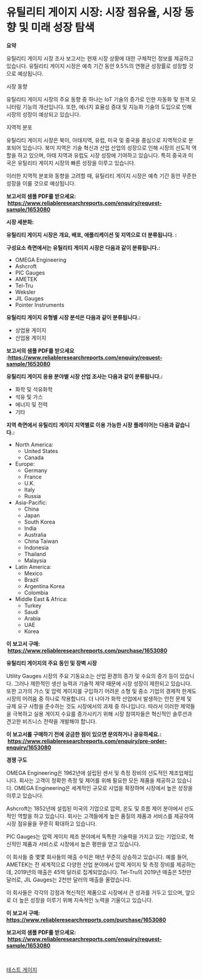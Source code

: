 <p><h1>유틸리티 게이지 시장: 시장 점유율, 시장 동향 및 미래 성장 탐색</h1></p><p><strong>요약</strong></p>
<p><p>유틸리티 게이지 시장 조사 보고서는 현재 시장 상황에 대한 구체적인 정보를 제공하고 있습니다. 유틸리티 게이지 시장은 예측 기간 동안 9.5%의 연평균 성장률로 성장할 것으로 예상됩니다.</p><p>시장 동향</p><p>유틸리티 게이지 시장의 주요 동향 중 하나는 IoT 기술의 증가로 인한 자동화 및 원격 모니터링 기능의 개선입니다. 또한, 에너지 효율성 증대 및 지능화 기술의 도입으로 인해 시장의 성장이 예상되고 있습니다.</p><p>지역적 분포</p><p>유틸리티 게이지 시장은 북미, 아태지역, 유럽, 미국 및 중국을 중심으로 지역적으로 분포되어 있습니다. 북미 지역은 기술 혁신과 산업 산업의 성장으로 인해 시장의 선도적 역할을 하고 있으며, 아태 지역과 유럽도 시장 성장에 기여하고 있습니다. 특히 중국과 미국은 유틸리티 게이지 시장의 빠른 성장을 이루고 있습니다.</p><p>이러한 지역적 분포와 동향을 고려할 때, 유틸리티 게이지 시장은 예측 기간 동안 꾸준한 성장을 이룰 것으로 예상됩니다.</p></p>
<p><strong>보고서의 샘플 PDF를 받으세요: &nbsp;<a href="https://www.reliableresearchreports.com/enquiry/request-sample/1653080">https://www.reliableresearchreports.com/enquiry/request-sample/1653080</a></strong></p>
<p><strong>시장 세분화:</strong></p>
<p><strong> 유틸리티 게이지 시장은 개요, 배포, 애플리케이션 및 지역으로 더 분류됩니다. :</strong></p>
<p><strong>구성요소 측면에서는 유틸리티 게이지 시장은 다음과 같이 분류됩니다.:</strong></p>
<p><ul><li>OMEGA Engineering</li><li>Ashcroft</li><li>PIC Gauges</li><li>AMETEK</li><li>Tel-Tru</li><li>Weksler</li><li>JIL Gauges</li><li>Pointer Instruments</li></ul></p>
<p><strong> 유틸리티 게이지 유형별 시장 분석은 다음과 같이 분류됩니다.:</strong></p>
<p><ul><li>상업용 게이지</li><li>산업용 게이지</li></ul></p>
<p><strong>보고서의 샘플 PDF를 받으세요 :<a href="https://www.reliableresearchreports.com/enquiry/request-sample/1653080">https://www.reliableresearchreports.com/enquiry/request-sample/1653080</a></strong></p>
<p><strong> 유틸리티 게이지 응용 분야별 시장 산업 조사는 다음과 같이 분류됩니다.:</strong></p>
<p><ul><li>화학 및 석유화학</li><li>석유 및 가스</li><li>에너지 및 전력</li><li>기타</li></ul></p>
<p><strong>지역 측면에서 유틸리티 게이지 지역별로 이용 가능한 시장 플레이어는 다음과 같습니다.:</strong></p>
<p><ul>
    <li>
        North America:
        <ul>
            <li>United States</li>
            <li>Canada</li>
        </ul>
    </li>
    <li>
        Europe:
        <ul>
            <li>Germany</li>
            <li>France</li>
            <li>U.K.</li>
            <li>Italy</li>
            <li>Russia</li>
        </ul>
    </li>
    <li>
        Asia-Pacific:
        <ul>
            <li>China</li>
            <li>Japan</li>
            <li>South Korea</li>
            <li>India</li>
            <li>Australia</li>
            <li>China Taiwan</li>
            <li>Indonesia</li>
            <li>Thailand</li>
            <li>Malaysia</li>
        </ul>
    </li>
    <li>
        Latin America:
        <ul>
            <li>Mexico</li>
            <li>Brazil</li>
            <li>Argentina Korea</li>
            <li>Colombia</li>
        </ul>
    </li>
    <li>
        Middle East & Africa:
        <ul>
            <li>Turkey</li>
            <li>Saudi</li>
            <li>Arabia</li>
            <li>UAE</li>
            <li>Korea</li>
        </ul>
    </li>
    </ul></p>
<p><strong>이 보고서 구매: &nbsp;<a href="https://www.reliableresearchreports.com/purchase/1653080">https://www.reliableresearchreports.com/purchase/1653080</a></strong></p>
<p><strong>유틸리티 게이지의 주요 동인 및 장벽 시장</strong></p>
<p><p>Utility Gauges 시장의 주요 기동요소는 산업 환경의 증가 및 수요의 증가 등이 있습니다. 그러나 제한적인 생산 능력과 기술적 제약 때문에 시장 성장이 제한되고 있습니다. 또한 고가의 가스 및 압력 게이지를 구입하기 어려운 소형 및 중소 기업의 경제적 한계도 시장의 어려움 중 하나로 작용합니다. 더 나아가 화학 산업에서 발생하는 안전 문제 및 규제 요구 사항을 준수하는 것도 시장에서의 과제 중 하나입니다. 따라서 이러한 제약들을 극복하고 실용 게이지 수요를 증가시키기 위해 시장 참여자들은 혁신적인 솔루션과 견고한 비즈니스 전략을 개발해야 합니다.</p></p>
<p><strong>이 보고서를 구매하기 전에 궁금한 점이 있으면 문의하거나 공유하세요.: &nbsp;<a href="https://www.reliableresearchreports.com/enquiry/pre-order-enquiry/1653080">https://www.reliableresearchreports.com/enquiry/pre-order-enquiry/1653080</a></strong></p>
<p><strong>경쟁 구도</strong></p>
<p><p>OMEGA Engineering은 1962년에 설립된 센서 및 측정 장비의 선도적인 제조업체입니다. 회사는 고객이 정확한 측정 및 제어를 위해 필요한 모든 제품을 제공하고 있습니다. OMEGA Engineering은 세계적인 규모로 사업을 확장하며 시장에서 높은 성장을 이루고 있습니다.</p><p>Ashcroft는 1852년에 설립된 미국의 기업으로 압력, 온도 및 흐름 제어 분야에서 선도적인 역할을 하고 있습니다. 회사는 고객들에게 높은 품질의 제품과 서비스를 제공하여 시장 점유율을 꾸준히 확대하고 있습니다.</p><p>PIC Gauges는 압력 게이지 제조 분야에서 독특한 기술력을 가지고 있는 기업으로, 혁신적인 제품과 서비스로 시장에서 높은 평판을 얻고 있습니다.</p><p>이 회사들 중 몇몇 회사들의 매출 수익은 매년 꾸준히 상승하고 있습니다. 예를 들어, AMETEK는 전 세계적으로 다양한 산업 분야에서 압력 게이지 및 측정 장비를 제공하는데, 2019년의 매출은 45억 달러로 집계되었습니다. Tel-Tru의 2019년 매출은 5천만 달러로, JIL Gauges는 2천만 달러의 매출을 올렸습니다.</p><p>이 회사들은 각각의 강점과 혁신적인 제품으로 시장에서 큰 성과를 거두고 있으며, 앞으로 더 높은 성장을 이루기 위해 지속적인 노력을 기울이고 있습니다.</p></p>
<p><strong>이 보고서 구매: &nbsp; <a href="https://www.reliableresearchreports.com/purchase/1653080">https://www.reliableresearchreports.com/purchase/1653080</a></strong></p>
<p><strong>보고서의 샘플 PDF를 받으세요: &nbsp;<a href="https://www.reliableresearchreports.com/enquiry/request-sample/1653080">https://www.reliableresearchreports.com/enquiry/request-sample/1653080</a></strong><strong></strong></p>
<p>&nbsp;</p>
<p><p><a href="https://github.com/Maeennan456456/Market-Research-Report-List-1/blob/main/567542810593.md">테스트 게이지</a></p></p>